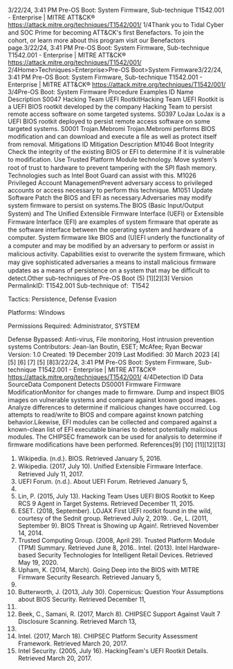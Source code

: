 3/22/24, 3:41 PM Pre-OS Boot: System Firmware, Sub-technique T1542.001 - Enterprise | MITRE ATT&CK®
https://attack.mitre.org/techniques/T1542/001/ 1/4Thank you to Tidal Cyber and SOC Prime for becoming ATT&CK's ﬁrst Benefactors. To join the cohort, or learn more about this program visit our
Benefactors page.3/22/24, 3:41 PM Pre-OS Boot: System Firmware, Sub-technique T1542.001 - Enterprise | MITRE ATT&CK®
https://attack.mitre.org/techniques/T1542/001/ 2/4Home>Techniques>Enterprise>Pre-OS Boot>System Firmware3/22/24, 3:41 PM Pre-OS Boot: System Firmware, Sub-technique T1542.001 - Enterprise | MITRE ATT&CK®
https://attack.mitre.org/techniques/T1542/001/ 3/4Pre-OS Boot: System Firmware
Procedure Examples
ID Name Description
S0047 Hacking Team UEFI
RootkitHacking Team UEFI Rootkit is a UEFI BIOS rootkit developed by the company Hacking Team to
persist remote access software on some targeted systems.
S0397 LoJax LoJax is a UEFI BIOS rootkit deployed to persist remote access software on some targeted systems.
S0001 Trojan.Mebromi Trojan.Mebromi performs BIOS modiﬁcation and can download and execute a ﬁle as well as protect
itself from removal.
Mitigations
ID Mitigation Description
M1046 Boot Integrity Check the integrity of the existing BIOS or EFI to determine if it is vulnerable to modiﬁcation. Use
Trusted Platform Module technology. Move system's root of trust to hardware to prevent tampering
with the SPI ﬂash memory. Technologies such as Intel Boot Guard can assist with this. 
M1026 Privileged Account
ManagementPrevent adversary access to privileged accounts or access necessary to perform this technique.
M1051 Update Software Patch the BIOS and EFI as necessary.Adversaries may modify system ﬁrmware to persist on systems.The BIOS (Basic Input/Output System) and The Uniﬁed Extensible Firmware
Interface (UEFI) or Extensible Firmware Interface (EFI) are examples of system ﬁrmware that operate as the software interface between the
operating system and hardware of a computer. 
System ﬁrmware like BIOS and (U)EFI underly the functionality of a computer and may be modiﬁed by an adversary to perform or assist in
malicious activity. Capabilities exist to overwrite the system ﬁrmware, which may give sophisticated adversaries a means to install malicious
ﬁrmware updates as a means of persistence on a system that may be diﬃcult to detect.Other sub-techniques of Pre-OS Boot (5)
[1][2][3]
Version PermalinkID: T1542.001
Sub-technique of:  T1542

Tactics: Persistence, Defense Evasion

Platforms: Windows

Permissions Required: Administrator, SYSTEM

Defense Bypassed: Anti-virus, File monitoring, Host intrusion prevention systems
Contributors: Jean-Ian Boutin, ESET; McAfee; Ryan Becwar
Version: 1.0
Created: 19 December 2019
Last Modiﬁed: 30 March 2023
[4]
[5]
[6]
[7]
[5] [8]3/22/24, 3:41 PM Pre-OS Boot: System Firmware, Sub-technique T1542.001 - Enterprise | MITRE ATT&CK®
https://attack.mitre.org/techniques/T1542/001/ 4/4Detection
ID Data SourceData Component Detects
DS0001 Firmware Firmware
ModiﬁcationMonitor for changes made to ﬁrmware. Dump and inspect BIOS images on vulnerable
systems and compare against known good images. Analyze differences to determine if
malicious changes have occurred. Log attempts to read/write to BIOS and compare against
known patching behavior.Likewise, EFI modules can be collected and compared against a
known-clean list of EFI executable binaries to detect potentially malicious modules. The
CHIPSEC framework can be used for analysis to determine if ﬁrmware modiﬁcations have
been performed. 
References[9]
[10]
[11][12][13]
1. Wikipedia. (n.d.). BIOS. Retrieved January 5, 2016.
2. Wikipedia. (2017, July 10). Uniﬁed Extensible Firmware
Interface. Retrieved July 11, 2017.
3. UEFI Forum. (n.d.). About UEFI Forum. Retrieved January 5,
2016.
4. Lin, P. (2015, July 13). Hacking Team Uses UEFI BIOS Rootkit
to Keep RCS 9 Agent in Target Systems. Retrieved December
11, 2015.
5. ESET. (2018, September). LOJAX First UEFI rootkit found in the
wild, courtesy of the Sednit group. Retrieved July 2, 2019.
. Ge, L. (2011, September 9). BIOS Threat is Showing up Again!.
Retrieved November 14, 2014.
7. Trusted Computing Group. (2008, April 29). Trusted Platform
Module (TPM) Summary. Retrieved June 8, 2016.. Intel. (2013). Intel Hardware-based Security Technologies for
Intelligent Retail Devices. Retrieved May 19, 2020.
9. Upham, K. (2014, March). Going Deep into the BIOS with
MITRE Firmware Security Research. Retrieved January 5,
2016.
10. Butterworth, J. (2013, July 30). Copernicus: Question Your
Assumptions about BIOS Security. Retrieved December 11,
2015.
11. Beek, C., Samani, R. (2017, March 8). CHIPSEC Support
Against Vault 7 Disclosure Scanning. Retrieved March 13,
2017.
12. Intel. (2017, March 18). CHIPSEC Platform Security
Assessment Framework. Retrieved March 20, 2017.
13. Intel Security. (2005, July 16). HackingTeam's UEFI Rootkit
Details. Retrieved March 20, 2017.